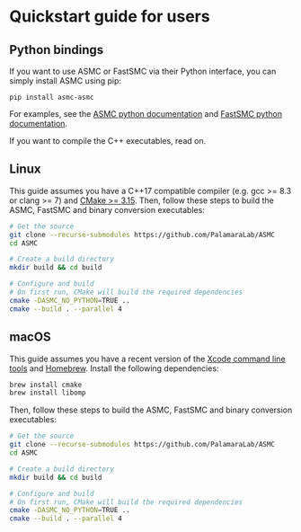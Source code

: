 # Quickstart guide for users

## Python bindings

If you want to use ASMC or FastSMC via their Python interface, you can simply install ASMC using pip:

```
pip install asmc-asmc
```

For examples, see the [ASMC python documentation](./asmc_python.md) and [FastSMC python documentation](./fastsmc_python.md).

If you want to compile the C++ executables, read on.

## Linux

This guide assumes you have a C++17 compatible compiler (e.g. gcc >= 8.3 or clang >= 7) and [CMake >= 3.15](https://cmake.org/install/).
Then, follow these steps to build the ASMC, FastSMC and binary conversion executables:

```bash
# Get the source
git clone --recurse-submodules https://github.com/PalamaraLab/ASMC
cd ASMC

# Create a build directory
mkdir build && cd build

# Configure and build
# On first run, CMake will build the required dependencies
cmake -DASMC_NO_PYTHON=TRUE ..
cmake --build . --parallel 4
```

## macOS

This guide assumes you have a recent version of the [Xcode command line tools](https://developer.apple.com/xcode/features/) and [Homebrew](https://brew.sh/).
Install the following dependencies:

```bash
brew install cmake
brew install libomp
```

Then, follow these steps to build the ASMC, FastSMC and binary conversion executables:

```bash
# Get the source
git clone --recurse-submodules https://github.com/PalamaraLab/ASMC
cd ASMC

# Create a build directory
mkdir build && cd build

# Configure and build
# On first run, CMake will build the required dependencies
cmake -DASMC_NO_PYTHON=TRUE ..
cmake --build . --parallel 4
```
